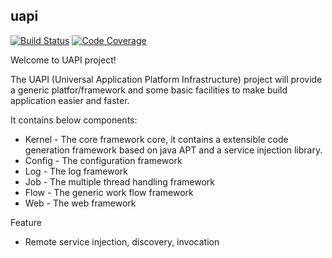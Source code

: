 ## uapi

[![Build Status](https://travis-ci.org/minjing/uapi.svg?branch=master)](https://travis-ci.org/minjing/uapi)
[![Code Coverage](https://img.shields.io/codecov/c/github/minjing/uapi/master.svg)](https://codecov.io/github/minjing/uapi?branch=master)

Welcome to UAPI project!

The UAPI (Universal Application Platform Infrastructure) project will provide a generic platfor/framework and some basic facilities to make build application easier and faster.

It contains below components:
* Kernel - The core framework core, it contains a extensible code generation framework based on java APT and a service injection library.
* Config - The configuration framework
* Log - The log framework
* Job - The multiple thread handling framework
* Flow - The generic work flow framework
* Web - The web framework

Feature
* Remote service injection, discovery, invocation
